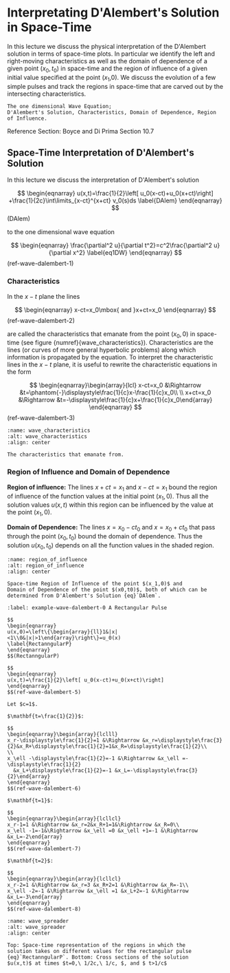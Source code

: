 $$
\newcommand{\N}[1]{\left\|#1\right\|}
\newcommand{\abs}[1]{|#1|}
\newcommand{\mat}[1]{{\mathbf #1}}
\newcommand{\vect}[1]{\underline{#1}}
\newcommand{\njump}[1]{[|#1|]}
\newcommand{\bke}[1]{\left ( #1 \right )}
\newcommand{\bkt}[1]{\left [ #1 \right ]}
\newcommand{\bket}[1]{\left \{ #1 \right \}}
\newcommand{\norm}[1]{\left \| #1 \right \|}
\newcommand{\bka}[1]{\left \langle #1 \right \rangle}
\newcommand{\ve}[1]{\mathbf{#1}}
\newcommand{\what}[1]{\widehat{#1}}
$$

# Interpretating D'Alembert's Solution in Space-Time

In this lecture we discuss the physical interpretation of the
D'Alembert solution in terms of space-time plots. In particular we
identify the left and right-moving characteristics as well as
the domain of dependence of a given point $(x_0,t_0)$ in space-time
and the region of influence of a given initial value specified at
the point ($x_1$,0). We discuss the evolution of a few simple pulses
and track the regions in space-time that are carved out by the
intersecting characteristics.

```{admonition} Key Concepts
The one dimensional Wave Equation;
D'Alembert's Solution, Characteristics, Domain of Dependence, Region
of Influence.
```

Reference Section: Boyce and Di Prima Section 10.7

## Space-Time Interpretation of D'Alembert's Solution

In this lecture we discuss the interpretation of D'Alembert's solution

$$
\begin{eqnarray}
u(x,t)=\frac{1}{2}\left[ u_0(x-ct)+u_0(x+ct)\right]
   +\frac{1}{2c}\int\limits_{x-ct}^{x+ct} v_0(s)ds  \label{DAlem}
\end{eqnarray}
$$(DAlem)

to the one dimensional wave equation

$$
\begin{eqnarray}
\frac{\partial^2 u}{\partial t^2}=c^2\frac{\partial^2 u}{\partial x^2} \label{eq1DW}
\end{eqnarray}
$$(ref-wave-dalembert-1)

### Characteristics

In the $x-t$ plane the lines

$$
\begin{eqnarray}
x-ct=x_0\mbox{ and }x+ct=x_0
\end{eqnarray}
$$(ref-wave-dalembert-2)

are called the characteristics that emanate from the point
$(x_0,0)$ in space-time (see figure {numref}{wave_characteristics}). Characteristics
are the lines (or curves of more general hyperbolic problems) along
which information is propagated by the equation. To interpret the
characteristic lines in the $x-t$ plane, it is useful to rewrite the
characteristic equations in the form

$$
\begin{eqnarray}\begin{array}{lcl}
x-ct=x_0 &\Rightarrow &t=\phantom{-}\displaystyle\frac{1}{c}x-\frac{1}{c}x_0\\
\\
x+ct=x_0 &\Rightarrow &t=-\displaystyle\frac{1}{c}x+\frac{1}{c}x_0\end{array}
\end{eqnarray}
$$(ref-wave-dalembert-3)

```{figure} ../img/wave/wave_characteristics.png
:name: wave_characteristics
:alt: wave_characteristics
:align: center

The characteristics that emanate from.
```

### Region of Influence and Domain of Dependence

__Region of influence:__ The lines $x+ct=x_1$ and $x-ct=x_1$ bound the region of
influence of the function values at the initial point $(x_1,0)$.
Thus all the solution values $u(x,t)$ within this region can be
influenced by the value at the point  $(x_1,0)$.

__Domain of Dependence:__ The lines $x=x_0-ct_0$ and $x=x_0+ct_0$ that pass through
the point $(x_0,t_0)$ bound the domain of dependence. Thus the
solution $u(x_0,t_0)$ depends on all the function values in the
shaded region.

```{figure} ../img/wave/region_of_influence.png
:name: region_of_influence
:alt: region_of_influence
:align: center

Space-time Region of Influence of the point $(x_1,0)$ and
Domain of Dependence of the point $(x0,t0)$, both of which can be
determined from D'Alembert's Solution {eq}`DAlem`.
```

````{prf:example}
:label: example-wave-dalembert-0 A Rectangular Pulse

$$
\begin{eqnarray}
u(x,0)=\left\{\begin{array}{ll}1&|x|<1\\0&|x|>1\end{array}\right\}=u_0(x)
\label{RectanngularP}
\end{eqnarray}
$$(RectanngularP)

$$
\begin{eqnarray}
u(x,t)=\frac{1}{2}\left[ u_0(x-ct)+u_0(x+ct)\right]
\end{eqnarray}
$$(ref-wave-dalembert-5)

Let $c=1$.

$\mathbf{t=\frac{1}{2}}$:

$$
\begin{eqnarray}\begin{array}{lclll}
x_r-\displaystyle\frac{1}{2}=1 &\Rightarrow &x_r=\displaystyle\frac{3}{2}&x_R+\displaystyle\frac{1}{2}=1&x_R=\displaystyle\frac{1}{2}\\
\\
x_\ell -\displaystyle\frac{1}{2}=-1 &\Rightarrow &x_\ell =-\displaystyle\frac{1}{2}
  &x_L+\displaystyle\frac{1}{2}=-1 &x_L=-\displaystyle\frac{3}{2}\end{array}
\end{eqnarray}
$$(ref-wave-dalembert-6)

$\mathbf{t=1}$:

$$
\begin{eqnarray}\begin{array}{lcllcl}
x_r-1=1 &\Rightarrow &x_r=2&x_R+1=1&\Rightarrow &x_R=0\\
x_\ell -1=-1&\Rightarrow &x_\ell =0 &x_\ell +1=-1 &\Rightarrow
&x_L=-2\end{array}
\end{eqnarray}
$$(ref-wave-dalembert-7)

$\mathbf{t=2}$:

$$
\begin{eqnarray}\begin{array}{lcllcl}
x_r-2=1 &\Rightarrow &x_r=3 &x_R+2=1 &\Rightarrow &x_R=-1\\
x_\ell -2=-1 &\Rightarrow &x_\ell =1 &x_L+2=-1 &\Rightarrow
&x_L=-3\end{array}
\end{eqnarray}
$$(ref-wave-dalembert-8)
````

```{figure} ../img/wave/wave_spreader.png
:name: wave_spreader
:alt: wave_spreader
:align: center

Top: Space-time representation of the regions in which the
solution takes on different values for the rectangular pulse
{eq}`RectanngularP`. Bottom: Cross sections of the solution
$u(x,t)$ at times $t=0,\ 1/2c,\ 1/c, $, and $ t>1/c$
```
